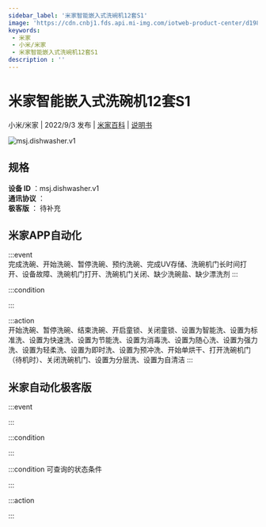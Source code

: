 ```yaml
---
sidebar_label: '米家智能嵌入式洗碗机12套S1'
image: 'https://cdn.cnbj1.fds.api.mi-img.com/iotweb-product-center/d19886e77c6ede4d37a6843127c76878_1649303332506.png?GalaxyAccessKeyId=AKVGLQWBOVIRQ3XLEW&Expires=9223372036854775807&Signature=Uh3UXkQOwh31ch+wYNKqsAV2Wpo='
keywords: 
 - 米家
 - 小米/米家
 - 米家智能嵌入式洗碗机12套S1
description : ''
---
```

# 米家智能嵌入式洗碗机12套S1

小米/米家 | 2022/9/3 发布 | [米家百科](https://home.mi.com/webapp/content/baike/product/index.html?model=msj.dishwasher.v1) | [说明书](https://home.mi.com/views/introduction.html?model=msj.dishwasher.v1&region=cn)

![msj.dishwasher.v1](https://cdn.cnbj1.fds.api.mi-img.com/iotweb-product-center/d19886e77c6ede4d37a6843127c76878_1649303332506.png?GalaxyAccessKeyId=AKVGLQWBOVIRQ3XLEW&Expires=9223372036854775807&Signature=Uh3UXkQOwh31ch+wYNKqsAV2Wpo=)

## 规格  
> 
**设备 ID** ：msj.dishwasher.v1  
**通讯协议** ：  
**极客版**  ： 待补充 


## 米家APP自动化  

:::event  
完成洗碗、开始洗碗、暂停洗碗、预约洗碗、完成UV存储、洗碗机门长时间打开、设备故障、洗碗机门打开、洗碗机门关闭、缺少洗碗盐、缺少漂洗剂
:::

:::condition  

:::

:::action   
开始洗碗、暂停洗碗、结束洗碗、开启童锁、关闭童锁、设置为智能洗、设置为标准洗、设置为快速洗、设置为节能洗、设置为消毒洗、设置为随心洗、设置为强力洗、设置为轻柔洗、设置为即时洗、设置为预冲洗、开始单烘干、打开洗碗机门（待机时）、关闭洗碗机门、设置为分层洗、设置为自清洁
:::

## 米家自动化极客版  

:::event  

:::

:::condition  

:::

:::condition 可查询的状态条件  

:::

:::action  

:::

        
